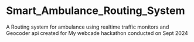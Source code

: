 # Smart_Ambulance_Routing_System
 A Routing system for ambulance using realtime traffic monitors and Geocoder api  created for My webcade hackathon conducted on Sept 2024 
